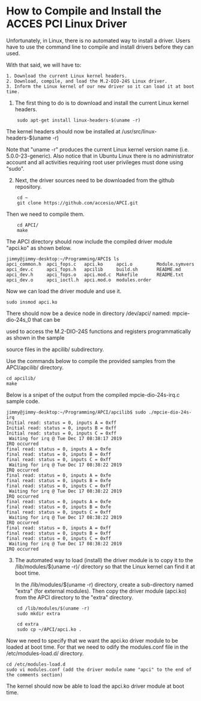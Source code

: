 # How to Compile and Install the ACCES PCI Linux Driver


Unfortunately, in Linux, there is no automated way to install a driver. Users have to use the command line to
compile and install drivers before they can used.


With that said, we will have to:

	1. Download the current Linux kernel headers.
	2. Download, compile, and load the M.2-DIO-24S Linux driver.
	3. Inform the Linux kernel of our new driver so it can load it at boot time.


1.	The first thing to do is to download and install the current Linux kernel headers.
~~~
	sudo apt-get install linux-headers-$(uname -r)
~~~

The kernel headers should now be installed at /usr/src/linux-headers-$(uname -r)

Note that "uname -r" produces the current Linux kernel version name (i.e. 5.0.0-23-generic).
Also notice that in Ubuntu Linux there is no administrator account and all activities requiring
root user privileges must done using "sudo".


2.	Next, the driver sources need to be downloaded from the github repository.
~~~
	cd ~
	git clone https://github.com/accesio/APCI.git
~~~
Then we need to compile them.
~~~
	cd APCI/
	make
~~~
The APCI directory should now include the compiled driver module "apci.ko" as shown below.
~~~
jimmy@jimmy-desktop:~/Programming/APCI$ ls
apci_common.h  apci_fops.c   apci.ko     apci.o         Module.symvers
apci_dev.c     apci_fops.h   apcilib     build.sh       README.md
apci_dev.h     apci_fops.o   apci.mod.c  Makefile       README.txt
apci_dev.o     apci_ioctl.h  apci.mod.o  modules.order
~~~


Now we can load the driver module and use it.
~~~
sudo insmod apci.ko
~~~
There should now be a device node in directory /dev/apci/ named: mpcie-dio-24s_0 that can be

used to access the M.2-DIO-24S functions and registers programmatically as shown in the sample

source files in the apcilib/ subdirectory.

Use the commands below to compile the provided samples from the APCI/apcilib/ directory.
~~~
cd apcilib/
make
~~~
Below is a snipet of the output from the compiled mpcie-dio-24s-irq.c sample code.

	jimmy@jimmy-desktop:~/Programming/APCI/apcilib$ sudo ./mpcie-dio-24s-irq
	Initial read: status = 0, inputs A = 0xff
	Initial read: status = 0, inputs B = 0xff
	Initial read: status = 0, inputs C = 0xff
	 Waiting for irq @ Tue Dec 17 08:38:17 2019
	IRQ occurred
	final read: status = 0, inputs A = 0xfe
	final read: status = 0, inputs B = 0xff
	final read: status = 0, inputs C = 0xff
	 Waiting for irq @ Tue Dec 17 08:38:22 2019
	IRQ occurred
	final read: status = 0, inputs A = 0xfe
	final read: status = 0, inputs B = 0xfe
	final read: status = 0, inputs C = 0xff
	 Waiting for irq @ Tue Dec 17 08:38:22 2019
	IRQ occurred
	final read: status = 0, inputs A = 0xfe
	final read: status = 0, inputs B = 0xfe
	final read: status = 0, inputs C = 0xff
	 Waiting for irq @ Tue Dec 17 08:38:22 2019
	IRQ occurred
	final read: status = 0, inputs A = 0xff
	final read: status = 0, inputs B = 0xff
	final read: status = 0, inputs C = 0xff
	 Waiting for irq @ Tue Dec 17 08:38:22 2019
	IRQ occurred

3.	The automated way to load (install) the driver module is to copy it to the /lib/modules/$(uname -r)/ directory so that the
	Linux kernel can find it at boot time.

	In the /lib/modules/$(uname -r) directory, create a sub-directory named "extra" (for external modules). Then copy the driver
	module (apci.ko) from the APCI directory to the "extra" directory.
~~~
	cd /lib/modules/$(uname -r)
	sudo mkdir extra

	cd extra
	sudo cp ~/APCI/apci.ko .
~~~

Now we need to specify that we want the apci.ko driver module to be loaded at boot time. For that we need to odify the modules.conf file
in the /etc/modules-load.d/ directory.

~~~
cd /etc/modules-load.d
sudo vi modules.conf (add the driver module name "apci" to the end of the comments section)
~~~

The kernel should now be able to load the apci.ko driver module at boot time.

